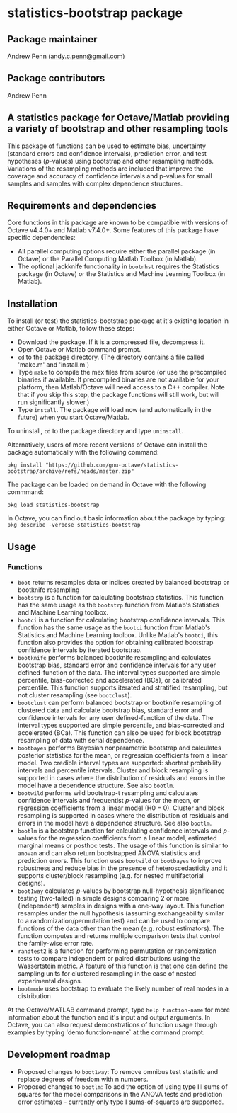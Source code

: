 # statistics-bootstrap package

## Package maintainer
Andrew Penn (andy.c.penn@gmail.com)

## Package contributors
Andrew Penn

## A statistics package for Octave/Matlab providing a variety of bootstrap and other resampling tools

This package of functions can be used to estimate bias, uncertainty (standard errors and confidence intervals), prediction error, and test hypotheses (*p*-values) using bootstrap and other resampling methods. Variations of the resampling methods are included that improve the coverage and accuracy of confidence intervals and p-values for small samples and samples with complex dependence structures.  

## Requirements and dependencies

Core functions in this package are known to be compatible with versions of Octave v4.4.0+ and Matlab v7.4.0+. Some features of this package have specific dependencies:

 * All parallel computing options require either the parallel package (in Octave) or the Parallel Computing Matlab Toolbox (in Matlab).  
 * The optional jackknife functionality in `bootnhst` requires the Statistics package (in Octave) or the Statistics and Machine Learning Toolbox (in Matlab).  
 
## Installation
 
To install (or test) the statistics-bootstrap package at it's existing location in either Octave or Matlab, follow these steps: 
 
 * Download the package. If it is a compressed file, decompress it.
 * Open Octave or Matlab command prompt.
 * `cd` to the package directory. (The directory contains a file called 'make.m' and 'install.m')
 * Type `make` to compile the mex files from source (or use the precompiled binaries if available. If precompiled binaries are not available for your platform, then Matlab/Octave will need access to a C++ compiler. Note that if you skip this step, the package functions will still work, but will run significantly slower.) 
 * Type `install`. The package will load now (and automatically in the future) when you start Octave/Matlab.
 
 To uninstall, `cd` to the package directory and type  `uninstall`.
 
 Alternatively, users of more recent versions of Octave can install the package automatically with the following command:
 
 `pkg install "https://github.com/gnu-octave/statistics-bootstrap/archive/refs/heads/master.zip"`
 
 The package can be loaded on demand in Octave with the following commmand:
 
 `pkg load statistics-bootstrap`
 
 In Octave, you can find out basic information about the package by typing: `pkg describe -verbose statistics-bootstrap`  

## Usage

### Functions

* `boot` returns resamples data or indices created by balanced bootstrap or bootknife resampling 
* `bootstrp` is a function for calculating bootstrap statistics. This function has the same usage as the `bootstrp` function from Matlab's Statistics and Machine Learning toolbox.  
* `bootci` is a function for calculating bootstrap confidence intervals. This function has the same usage as the `bootci` function from Matlab's Statistics and Machine Learning toolbox. Unlike Matlab's `bootci`, this function also provides the option for obtaining calibrated bootstrap confidence intervals by iterated bootstrap.
* `bootknife` performs balanced bootknife resampling and calculates bootstrap bias, standard error and confidence intervals for any user defined-function of the data. The interval types supported are simple percentile, bias-corrected and accelerated (BCa), or calibrated percentile. This function supports iterated and stratified resampling, but not cluster resampling (see `bootclust`).
* `bootclust` can perform balanced bootstrap or bootknife resampling of clustered data and calculate bootstrap bias, standard error and confidence intervals for any user defined-function of the data. The interval types supported are simple percentile, and bias-corrected and accelerated (BCa). This function can also be used for block bootstrap resampling of data with serial dependence.
* `bootbayes` performs Bayesian nonparametric bootstrap and calculates posterior statistics for the mean, or regression coefficients from a linear model. Two credible interval types are supported: shortest probability intervals and percentile intervals. Cluster and block resampling is supported in cases where the distribution of residuals and errors in the model have a dependence structure. See also `bootlm`.
* `bootwild` performs wild bootstrap-t resampling and calculates confidence intervals and frequentist *p*-values for the mean, or regression coefficients from a linear model (H0 = 0). Cluster and block resampling is supported in cases where the distribution of residuals and errors in the model have a dependence structure. See also `bootlm`.
* `bootlm` is a bootstrap function for calculating confidence intervals and *p*-values for the regression coefficients from a linear model, estimated marginal means or posthoc tests. The usage of this function is similar to `anovan` and can also return bootstrapped ANOVA statistics and prediction errors. This function uses `bootwild` or `bootbayes` to improve robustness and reduce bias in the presence of heteroscedasticity and it supports cluster/block resampling (e.g. for nested multifactorial designs).
* `boot1way` calculates *p*-values by bootstrap null-hypothesis significance testing (two-tailed) in simple designs comparing 2 or more (independent) samples in designs with a one-way layout. This function resamples under the null hypothesis (assuming exchangeability similar to a randomization/permutation test) and can be used to compare functions of the data other than the mean (e.g. robust estimators). The function computes and returns multiple comparison tests that control the family-wise error rate.
* `randtest2` is a function for performing permutation or randomization tests to compare independent or paired distributions using the Wassertstein metric. A feature of this function is that one can define the sampling units for clustered resampling in the case of nested experimental designs. 
* `bootmode` uses bootstrap to evaluate the likely number of real modes in a distribution


At the Octave/MATLAB command prompt, type `help function-name` for more information about the function and it's input and output arguments. In Octave, you can also request demonstrations of function usage through examples by typing 'demo function-name` at the command prompt.

## Development roadmap

* Proposed changes to `boot1way`: To remove omnibus test statistic and replace degrees of freedom with n numbers.  
* Proposed changes to `bootlm`: To add the option of using type III sums of squares for the model comparisons in the ANOVA tests and prediction error estimates - currently only type I sums-of-squares are supported.  

